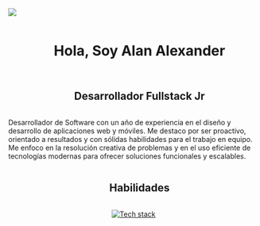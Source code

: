 
<!--horizontal divider(gradiant)-->
<img src="https://user-images.githubusercontent.com/73097560/115834477-dbab4500-a447-11eb-908a-139a6edaec5c.gif">

<!--h1 without bottom border-->
<div id="user-content-toc">
  <ul align="center">
    <summary><h1 style="display: inline-block">Hola, Soy Alan Alexander</h1></summary>
  </ul>
</div>



<!--h2 without bottom border-->
<div id="user-content-toc">
  <ul align="center">
    <summary><h2 style="display: inline-block">Desarrollador Fullstack Jr</h2></summary>
  </ul>
</div>


<!--Intro start-->
Desarrollador de Software con un año de experiencia en el diseño y desarrollo de aplicaciones web y móviles. Me destaco por
ser proactivo, orientado a resultados y con sólidas habilidades para el trabajo en equipo. Me enfoco en la resolución creativa de
problemas y en el uso eficiente de tecnologías modernas para ofrecer soluciones funcionales y escalables.
<!--Intro end-->

<!--h1 without bottom border-->
<div id="user-content-toc">
  <ul align="center">
    <summary><h2 style="display: inline-block">Habilidades</h2></summary>
  </ul>
</div>
<!--tech stack icons-->
<p align="center">
  <a href="https://skillicons.dev">
 <img src="https://skillicons.dev/icons?i=git,discord,figma,github,postman,unity,npm,vscode,postgres,firebase,mongodb,mysql,php,cs,java,nodejs,laravel,dotnet,css,angular,html,bootstrap,flutter,tailwind,ts,js&perline=8" alt="Tech stack" />

  </a>
</p>



  




